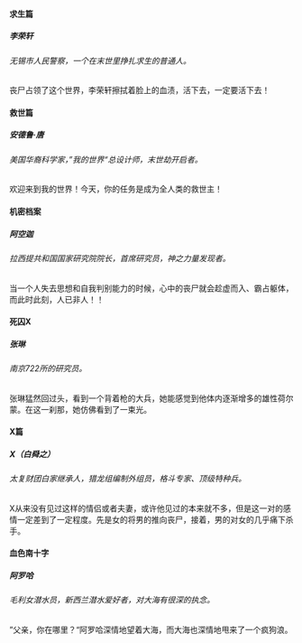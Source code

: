 #### 求生篇

##### 李荣轩

###### 无锡市人民警察，一个在末世里挣扎求生的普通人。

丧尸占领了这个世界，李荣轩擦拭着脸上的血渍，活下去，一定要活下去！

#### 救世篇

##### 安德鲁·唐

###### 美国华裔科学家，”我的世界“总设计师，末世劫开启者。

欢迎来到我的世界！今天，你的任务是成为全人类的救世主！

#### 机密档案

##### 阿空迦

###### 拉西提共和国国家研究院院长，首席研究员，神之力量发现者。

当一个人失去思想和自我判别能力的时候，心中的丧尸就会趁虚而入、霸占躯体，而此时此刻，人已非人！！

#### 死囚X

##### 张琳

###### 南京722所的研究员。

张琳猛然回过头，看到一个背着枪的大兵，她能感觉到他体内逐渐增多的雄性荷尔蒙。在这一刹那，她仿佛看到了一束光。

#### X篇

##### X（白舜之）

###### 太复财团白家继承人，猎龙组编制外组员，格斗专家、顶级特种兵。

X从来没有见过这样的情侣或者夫妻，或许他见过的本来就不多，但是这一对的感情一定差到了一定程度。先是女的将男的推向丧尸，接着，男的对女的几乎痛下杀手。

#### 血色南十字

##### 阿罗哈

###### 毛利女潜水员，新西兰潜水爱好者，对大海有很深的执念。

”父亲，你在哪里？“阿罗哈深情地望着大海，而大海也深情地甩来了一个疯狗浪。